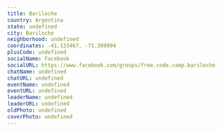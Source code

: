 ```yaml
---
title: Bariloche
country: Argentina
state: undefined
city: Bariloche
neighborhood: undefined
coordinates: -41.133467, -71.309994
plusCode: undefined
socialName: Facebook
socialURL: https://www.facebook.com/groups/free.code.camp.bariloche
chatName: undefined
chatURL: undefined
eventName: undefined
eventURL: undefined
leaderName: undefined
leaderURL: undefined
oldPhoto: undefined
coverPhoto: undefined
---
```

